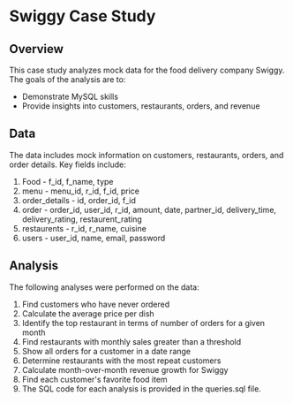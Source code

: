 # Swiggy Case Study


## Overview
This case study analyzes mock data for the food delivery company Swiggy. The goals of the analysis are to:

- Demonstrate MySQL skills
- Provide insights into customers, restaurants, orders, and revenue

## Data
The data includes mock information on customers, restaurants, orders, and order details. Key fields include:

1. Food - f_id, f_name, type
2. menu - menu_id, r_id, f_id, price
3. order_details - id, order_id, f_id
4. order - order_id, user_id, r_id, amount, date, partner_id, delivery_time, delivery_rating, restaurent_rating
5. restaurents - r_id, r_name, cuisine
6. users - user_id, name, email, password

## Analysis
The following analyses were performed on the data:
1. Find customers who have never ordered
2. Calculate the average price per dish
3. Identify the top restaurant in terms of number of orders for a given month
4. Find restaurants with monthly sales greater than a threshold
5. Show all orders for a customer in a date range
6. Determine restaurants with the most repeat customers
7. Calculate month-over-month revenue growth for Swiggy
8. Find each customer's favorite food item
9. The SQL code for each analysis is provided in the queries.sql file.
